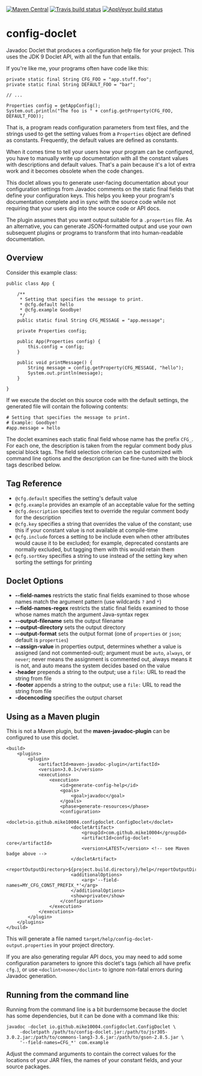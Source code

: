 [![Maven Central](https://img.shields.io/maven-central/v/com.github.mike10004/config-doclet.svg)](https://repo1.maven.org/maven2/com/github/mike10004/config-doclet/)
[![Travis build status](https://img.shields.io/travis/mike10004/config-doclet.svg)](https://travis-ci.org/mike10004/config-doclet)
[![AppVeyor build status](https://ci.appveyor.com/api/projects/status/1t5d502vko29srw4?svg=true)](https://ci.appveyor.com/project/mike10004/config-doclet)

config-doclet
=============

Javadoc Doclet that produces a configuration help file for your project. This 
uses the JDK 9 Doclet API, with all the fun that entails.

If you're like me, your programs often have code like this:

    private static final String CFG_FOO = "app.stuff.foo";
    private static final String DEFAULT_FOO = "bar";
    
    // ...
    
    Properties config = getAppConfig();
    System.out.println("The foo is " + config.getProperty(CFG_FOO, DEFAULT_FOO));

That is, a program reads configuration parameters from text files, and the 
strings used to get the setting values from a `Properties` object are 
defined as constants. Frequently, the default values are defined as 
constants. 

When it comes time to tell your users how your program can be configured,
you have to manually write up documentation with all the constant values
with descriptions and default values. That's a pain because it's a lot of 
extra work and it becomes obsolete when the code changes.

This doclet allows you to generate user-facing documentation about your 
configuration settings from Javadoc comments on the static final fields 
that define your configuration keys. This helps you keep your program's 
documentation complete and in sync with the source code while not 
requiring that your users dig into the source code or API docs.

The plugin assumes that you want output suitable for a `.properties` file. 
As an alternative, you can generate JSON-formatted output and use your own 
subsequent plugins or programs to transform that into human-readable 
documentation.    

Overview
--------

Consider this example class:

    public class App {
    
        /**
         * Setting that specifies the message to print. 
         * @cfg.default hello
         * @cfg.example Goodbye!
         */
        public static final String CFG_MESSAGE = "app.message";
    
        private Properties config;
    
        public App(Properties config) {
            this.config = config;
        }
    
        public void printMessage() {
            String message = config.getProperty(CFG_MESSAGE, "hello");
            System.out.println(message);
        }
    
    }

If we execute the doclet on this source code with the default settings, the 
generated file will contain the following contents:

    # Setting that specifies the message to print.
    # Example: Goodbye!
    #app.message = hello 

The doclet examines each static final field whose name has the prefix `CFG_`. 
For each one, the description is taken from the regular comment body plus 
special block tags. The field selection criterion can be customized with 
command line options and the description can be fine-tuned with the block tags 
described below.

Tag Reference
-------------

* `@cfg.default` specifies the setting's default value
* `@cfg.example` provides an example of an acceptable value for the setting
* `@cfg.description` specifies text to override the regular comment body for 
  the description  
* `@cfg.key` specifies a string that overrides the value of the constant; use 
  this if your constant value is not available at compile-time 
* `@cfg.include` forces a setting to be include even when other attributes 
  would cause it to be excluded; for example, deprecated constants are 
  normally excluded, but tagging them with this would retain them
* `@cfg.sortKey` specifies a string to use instead of the setting key when 
  sorting the settings for printing 

Doclet Options
--------------

* **--field-names** restricts the static final fields examined to those whose 
  names match the argument pattern  (use wildcards `?` and `*`)
* **--field-names-regex** restricts the static final fields examined to those 
  whose names match the argument Java-syntax regex
* **--output-filename** sets the output filename
* **--output-directory** sets the output directory
* **--output-format** sets the output format (one of `properties` or `json`; 
  default is `properties`)
* **--assign-value** in properties output, determines whether a value is 
  assigned (and not commented-out); argument must be `auto`, `always`, or 
  `never`; never means the assignment is commented out, always means it is not,
  and auto means the system decides based on the value
* **-header** prepends a string to the output; use a `file:` URL to read the 
  string from file 
* **-footer** appends a string to the output; use a `file:` URL to read the 
  string from file
* **-docencoding** specifies the output charset

Using as a Maven plugin
-----------------------

This is not a Maven plugin, but the **maven-javadoc-plugin** can be configured 
to use this doclet.

    <build>
        <plugins>
            <plugin>
                <artifactId>maven-javadoc-plugin</artifactId>
                <version>3.0.1</version>
                <executions>
                    <execution>
                        <id>generate-config-help</id>
                        <goals>
                            <goal>javadoc</goal>
                        </goals>
                        <phase>generate-resources</phase>
                        <configuration>
                            <doclet>io.github.mike10004.configdoclet.ConfigDoclet</doclet>
                            <docletArtifact>
                                <groupId>com.github.mike10004</groupId>
                                <artifactId>config-doclet-core</artifactId>
                                <version>LATEST</version> <!-- see Maven badge above -->
                            </docletArtifact>
                            <reportOutputDirectory>${project.build.directory}/help</reportOutputDirectory>
                            <additionalOptions>
                                <arg>'--field-names=MY_CFG_CONST_PREFIX_*'</arg>
                            </additionalOptions>
                            <show>private</show>
                        </configuration>
                    </execution>
                </executions>
            </plugin>
        </plugins>
    </build>

This will generate a file named `target/help/config-doclet-output.properties` 
in your project directory.

If you are also generating regular API docs, you may need to add some 
configuration parameters to ignore this doclet's tags (which all have prefix 
`cfg.`), or use `<doclint>none</doclint>` to ignore non-fatal errors during 
Javadoc generation.

Running from the command line
-------------------------

Running from the command line is a bit burdernsome because the doclet has some 
dependencies, but it can be done with a command like this:

    javadoc -doclet io.github.mike10004.configdoclet.ConfigDoclet \
         -docletpath /path/to/config-doclet.jar:/path/to/jsr305-3.0.2.jar:/path/to/commons-lang3-3.6.jar:/path/to/gson-2.8.5.jar \
         '--field-names=CFG_*' com.example

Adjust the command arguments to contain the correct values for the locations 
of your JAR files, the names of your constant fields, and your source packages.
